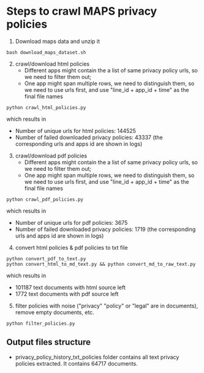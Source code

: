 # Steps to crawl MAPS privacy policies

1. Download maps data and unzip it

```
bash download_maps_dataset.sh
``` 

2. crawl/download html policies
    * Different apps might contain the a list of same privacy policy urls, so we need to filter them out;
    * One app might span multiple rows, we need to distinguish them, so we need to use urls first, and use "line_id +
      app_id + time"  as the final file names

```
python crawl_html_policies.py
```

which results in

* Number of unique urls for html policies: 144525
* Number of failed downloaded privacy policies: 43337 (the corresponding urls and apps id are shown in logs)

3. crawl/download pdf policies
    * Different apps might contain the a list of same privacy policy urls, so we need to filter them out;
    * One app might span multiple rows, we need to distinguish them, so we need to use urls first, and use "line_id +
      app_id + time"  as the final file names

```
python crawl_pdf_policies.py
```

which results in

* Number of unique urls for pdf policies: 3675
* Number of failed downloaded privacy policies: 1719 (the corresponding urls and apps id are shown in logs)

4. convert html policies & pdf policies to txt file

```
python convert_pdf_to_text.py
python convert_html_to_md_text.py && python convert_md_to_raw_text.py
```

which results in

* 101187 text documents with html source left
* 1772 text documents with pdf source left

5. filter policies with noise ("privacy" "policy" or "legal"  are in documents), remove empty documents, etc.

```
python filter_policies.py
```

## Output files structure

* privacy_policy_history_txt_policies folder contains all text privacy policies extracted. It contains 64717 documents.